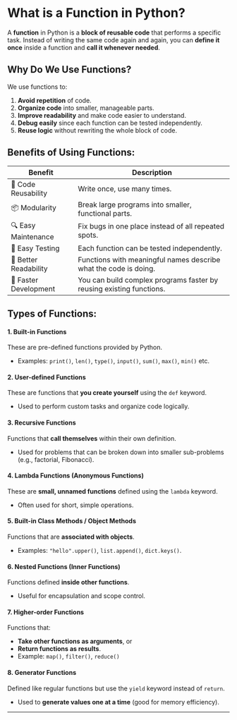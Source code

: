# **What is a Function in Python?**

A **function** in Python is a **block of reusable code** that performs a specific task. Instead of writing the same code again and again, you can **define it once** inside a function and **call it whenever needed**.

## **Why Do We Use Functions?**

We use functions to:

1. **Avoid repetition** of code.
2. **Organize code** into smaller, manageable parts.
3. **Improve readability** and make code easier to understand.
4. **Debug easily** since each function can be tested independently.
5. **Reuse logic** without rewriting the whole block of code.

## **Benefits of Using Functions:**

| Benefit               | Description                                                          |
| --------------------- | -------------------------------------------------------------------- |
| 🧠 Code Reusability   | Write once, use many times.                                          |
| 📦 Modularity         | Break large programs into smaller, functional parts.                 |
| 🔍 Easy Maintenance   | Fix bugs in one place instead of all repeated spots.                 |
| 🧪 Easy Testing       | Each function can be tested independently.                           |
| 📖 Better Readability | Functions with meaningful names describe what the code is doing.     |
| 🚀 Faster Development | You can build complex programs faster by reusing existing functions. |

## **Types of Functions:**

#### 1. Built-in Functions

These are pre-defined functions provided by Python.

- Examples: `print()`, `len()`, `type()`, `input()`, `sum()`, `max()`, `min()` etc.

#### 2. User-defined Functions

These are functions that **you create yourself** using the `def` keyword.

- Used to perform custom tasks and organize code logically.

#### 3. Recursive Functions

Functions that **call themselves** within their own definition.

- Used for problems that can be broken down into smaller sub-problems (e.g., factorial, Fibonacci).

#### 4. Lambda Functions (Anonymous Functions)

These are **small, unnamed functions** defined using the `lambda` keyword.

- Often used for short, simple operations.

#### 5. Built-in Class Methods / Object Methods

Functions that are **associated with objects**.

- Examples: `"hello".upper()`, `list.append()`, `dict.keys()`.

#### 6. Nested Functions (Inner Functions)

Functions defined **inside other functions**.

- Useful for encapsulation and scope control.

#### 7. Higher-order Functions

Functions that:

- **Take other functions as arguments**, or
- **Return functions as results**.
- Example: `map()`, `filter()`, `reduce()`

#### 8. Generator Functions

Defined like regular functions but use the `yield` keyword instead of `return`.

- Used to **generate values one at a time** (good for memory efficiency).

---
